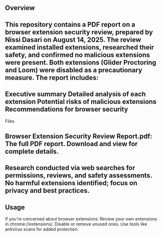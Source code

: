 Overview
--------------
This repository contains a PDF report on a browser extension security review, prepared by Nissi Dasari on August 14, 2025. The review examined installed extensions, researched their safety, and confirmed no malicious extensions were present. Both extensions (Glider Proctoring and Loom) were disabled as a precautionary measure.
The report includes:
--------------
Executive summary
Detailed analysis of each extension
Potential risks of malicious extensions
Recommendations for browser security
--------------
Files

Browser Extension Security Review Report.pdf: The full PDF report. Download and view for complete details.
--------------
Research conducted via web searches for permissions, reviews, and safety assessments.
No harmful extensions identified; focus on privacy and best practices.
--------------
Usage
--------------
If you're concerned about browser extensions:
Review your own extensions in chrome://extensions/.
Disable or remove unused ones.
Use tools like antivirus scans for added protection.
